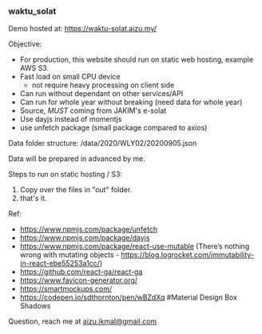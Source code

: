 ### waktu_solat

Demo hosted at: https://waktu-solat.aizu.my/

Objective:
- For production, this website should run on static web hosting, example AWS S3.
- Fast load on small CPU device
	- not require heavy processing on client side
- Can run without dependant on other services/API
- Can run for whole year without breaking (need data for whole year)
- Source, *MUST* coming from JAKIM's e-solat
- Use dayjs instead of momentjs
- use unfetch package (small package compared to axios)

Data folder structure:
/data/2020/WLY02/20200905.json

Data will be prepared in advanced by me.

Steps to run on static hosting / S3:
1. Copy over the files in "out" folder.
2. that's it.


Ref:
- https://www.npmjs.com/package/unfetch
- https://www.npmjs.com/package/dayjs
- https://www.npmjs.com/package/react-use-mutable (There’s nothing wrong with mutating objects - https://blog.logrocket.com/immutability-in-react-ebe55253a1cc/)
- https://github.com/react-ga/react-ga
- https://www.favicon-generator.org/
- https://smartmockups.com/
- https://codepen.io/sdthornton/pen/wBZdXq #Material Design Box Shadows

Question, reach me at aizu.ikmal@gmail.com

